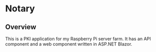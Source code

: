 # Notary

## Overview

This is a PKI application for my Raspberry Pi server farm. It has an API component and a web component written in ASP.NET Blazor.
